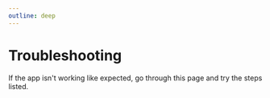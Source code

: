 ```yaml
---
outline: deep
---
```


# Troubleshooting

If the app isn't working like expected, go through this page and try the steps listed.
